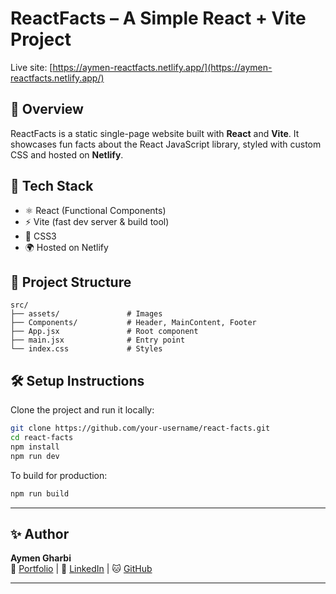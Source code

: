 
# ReactFacts – A Simple React + Vite Project

Live site: [https://aymen-reactfacts.netlify.app/](https://aymen-reactfacts.netlify.app/)

## 📌 Overview

ReactFacts is a static single-page website built with **React** and **Vite**. It showcases fun facts about the React JavaScript library, styled with custom CSS and hosted on **Netlify**.

## 🚀 Tech Stack

- ⚛️ React (Functional Components)
- ⚡ Vite (fast dev server & build tool)
- 🎨 CSS3
- 🌍 Hosted on Netlify

## 📁 Project Structure

```
src/
├── assets/               # Images
├── Components/           # Header, MainContent, Footer
├── App.jsx               # Root component
├── main.jsx              # Entry point
└── index.css             # Styles
```

## 🛠️ Setup Instructions

Clone the project and run it locally:

```bash
git clone https://github.com/your-username/react-facts.git
cd react-facts
npm install
npm run dev
```

To build for production:

```bash
npm run build
```

---

## ✨ Author

**Aymen Gharbi**  
🔗 [Portfolio](https://aym3ngharbi.github.io/Portfolio/) | 💼 [LinkedIn](https://www.linkedin.com/in/gharbi-aymen/) | 🐱 [GitHub](https://github.com/Aym3nGharbi)

---
